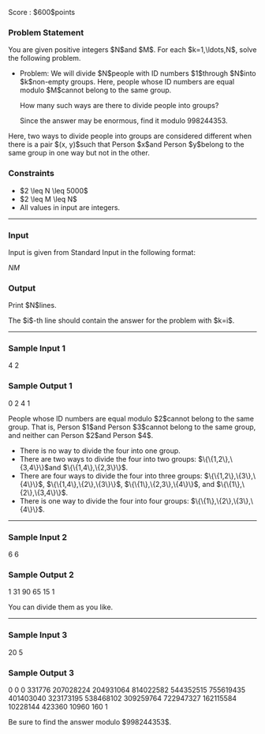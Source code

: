 
<div>

<span>

<span>

<p>
Score : $600$points
</p>

<div>

<section>

### **Problem Statement**

<p>
You are given positive integers $N$and $M$. For each $k=1,\ldots,N$, solve the following problem.
</p>

<ul>

<li>
Problem: We will divide $N$people with ID numbers $1$through $N$into $k$non-empty groups.
Here, people whose ID numbers are equal modulo $M$cannot belong to the same group.

How many such ways are there to divide people into groups?

Since the answer may be enormous, find it modulo $998244353$.
</li>

</ul>

<p>
Here, two ways to divide people into groups are considered different when there is a pair $(x, y)$such that Person $x$and Person $y$belong to the same group in one way but not in the other.
</p>

</section>

</div>

<div>

<section>

### **Constraints**

<ul>

<li>
$2 \leq N \leq 5000$
</li>

<li>
$2 \leq M \leq N$
</li>

<li>
All values in input are integers.
</li>

</ul>

</section>

</div>

---

<div>

<div>

<section>

### **Input**

<p>
Input is given from Standard Input in the following format:
</p>

<div>

$N$$M$
</div>

</section>

</div>

<div>

<section>

### **Output**

<p>
Print $N$lines.
</p>

<p>
The $i$-th line should contain the answer for the problem with $k=i$.
</p>

</section>

</div>

</div>

---

<div>

<section>

### **Sample Input 1**

<div>

4 2

</div>

</section>

</div>

<div>

<section>

### **Sample Output 1**

<div>

0
2
4
1

</div>

<p>
People whose ID numbers are equal modulo $2$cannot belong to the same group. That is, Person $1$and Person $3$cannot belong to the same group, and neither can Person $2$and Person $4$.
</p>

<ul>

<li>
There is no way to divide the four into one group.
</li>

<li>
There are two ways to divide the four into two groups: $\{\{1,2\},\{3,4\}\}$and $\{\{1,4\},\{2,3\}\}$.
</li>

<li>
There are four ways to divide the four into three groups: $\{\{1,2\},\{3\},\{4\}\}$, $\{\{1,4\},\{2\},\{3\}\}$, $\{\{1\},\{2,3\},\{4\}\}$, and $\{\{1\},\{2\},\{3,4\}\}$.
</li>

<li>
There is one way to divide the four into four groups: $\{\{1\},\{2\},\{3\},\{4\}\}$.
</li>

</ul>

</section>

</div>

---

<div>

<section>

### **Sample Input 2**

<div>

6 6

</div>

</section>

</div>

<div>

<section>

### **Sample Output 2**

<div>

1
31
90
65
15
1

</div>

<p>
You can divide them as you like.
</p>

</section>

</div>

---

<div>

<section>

### **Sample Input 3**

<div>

20 5

</div>

</section>

</div>

<div>

<section>

### **Sample Output 3**

<div>

0
0
0
331776
207028224
204931064
814022582
544352515
755619435
401403040
323173195
538468102
309259764
722947327
162115584
10228144
423360
10960
160
1

</div>

<p>
Be sure to find the answer modulo $998244353$.
</p>

</section>

</div>

</span>

</span>

</div>
